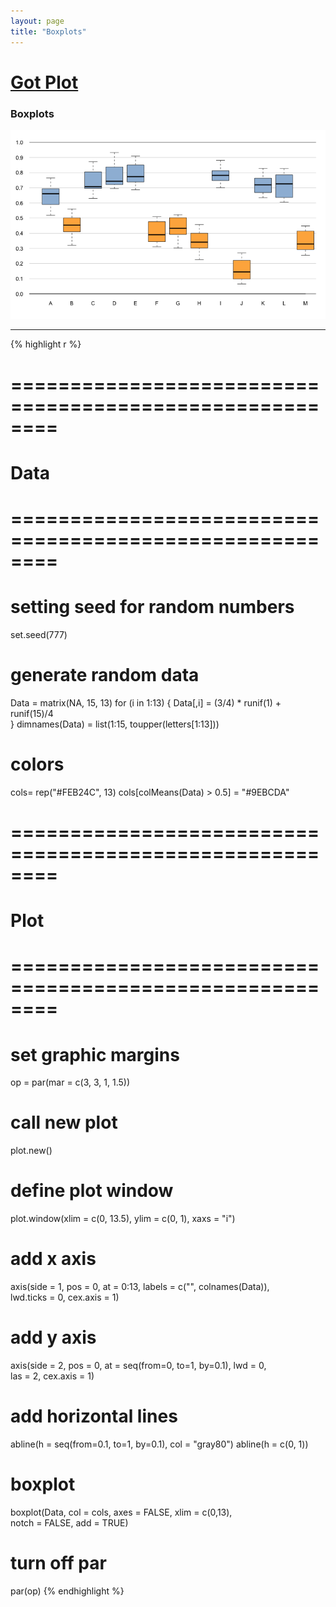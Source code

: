 ```yaml
---
layout: page
title: "Boxplots"
---
```


# [Got Plot](/gotplot) 

### Boxplots 

![Boxplots](../images/boxplots.png) 

-----

{% highlight r %} 
# ======================================================== 
# Data 
# ======================================================== 
# setting seed for random numbers 
set.seed(777) 
 
# generate random data 
Data = matrix(NA, 15, 13) 
for (i in 1:13) { 
  Data[,i] = (3/4) * runif(1) + runif(15)/4   
} 
dimnames(Data) = list(1:15, toupper(letters[1:13])) 
 
# colors 
cols= rep("#FEB24C", 13) 
cols[colMeans(Data) > 0.5] = "#9EBCDA" 
 
 
# ======================================================== 
# Plot 
# ======================================================== 
# set graphic margins 
op = par(mar = c(3, 3, 1, 1.5)) 
# call new plot 
plot.new() 
# define plot window 
plot.window(xlim = c(0, 13.5), ylim = c(0, 1), xaxs = "i") 
# add x axis 
axis(side = 1, pos = 0, at = 0:13, labels = c("", colnames(Data)),  
     lwd.ticks = 0, cex.axis = 1) 
# add y axis 
axis(side = 2, pos = 0, at = seq(from=0, to=1, by=0.1), lwd = 0,  
     las = 2, cex.axis = 1) 
# add horizontal lines 
abline(h = seq(from=0.1, to=1, by=0.1), col = "gray80") 
abline(h = c(0, 1)) 
# boxplot 
boxplot(Data, col = cols, axes = FALSE, xlim = c(0,13),  
        notch = FALSE, add = TRUE) 
# turn off par 
par(op) 
{% endhighlight %} 
